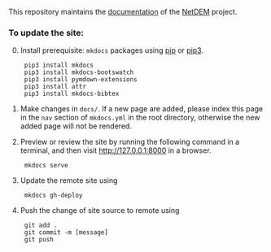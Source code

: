 This repository maintains the [documentation](https://net-dem.github.io/netdem_docs/) of the [NetDEM](https://github.com/net-dem/netdem) project.

### To update the site:

  0. Install prerequisite: ``mkdocs`` packages using [pip](https://pip.pypa.io/en/stable/installing/) or [pip3](https://pip.pypa.io/en/stable/installing/).
  
          pip3 install mkdocs
          pip3 install mkdocs-bootswatch
          pip3 install pymdown-extensions
          pip3 install attr
          pip3 install mkdocs-bibtex
          
  1. Make changes in ``docs/``. If a new page are added, please index this page in the ``nav`` section of ``mkdocs.yml`` in the root directory, otherwise the new added page will not be rendered.
  2. Preview or review the site by running the following command in a terminal, and then visit http://127.0.0.1:8000 in a browser.
      
          mkdocs serve
      
  3. Update the remote site using

          mkdocs gh-deploy

  4. Push the change of site source to remote using 

          git add .
          git commit -m [message]
          git push

